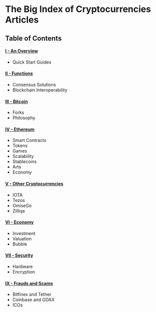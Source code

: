 # The Big Index of Cryptocurrencies Articles

## Table of Contents

#### [I - An Overview](/overview.md)
* Quick Start Guides

#### [II - Functions](/functions.md)
* Consensus Solutions
* Blockchain Interoperability

#### [III - Bitcoin](/bitcoin.md)
* Forks
* Philosophy

#### [IV - Ethereum](/ethereum.md)
* Smart Contracts
* Tokens
* Games
* Scalability
* Stablecoins
* Arts
* Economy

#### [V - Other Cryptocurrencies](/cryptocurrencies.md)
* IOTA
* Tezos
* OmiseGo
* Zilliqa

#### [VI - Economy](/economy.md)
* Investment
* Valuation
* Bubble

#### [VII - Security](/security.md)
* Hardware
* Encryption

#### [IX - Frauds and Scams](/frauds-and-scams.md)

* Bitfinex and Tether
* Coinbase and GDAX
* ICOs
